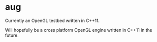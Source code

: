 aug
===
Currently an OpenGL testbed written in C++11.

Will hopefully be a cross platform OpenGL engine written in C++11 in the future.
